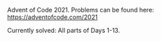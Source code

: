 Advent of Code 2021. Problems can be found here: https://adventofcode.com/2021

Currently solved:
All parts of Days 1-13.
